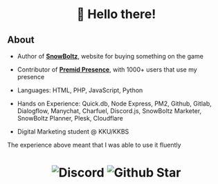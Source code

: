 <h1 align="center">
  <br>
  👋 Hello there!
</h1>


##  About
- Author of **[SnowBoltz](https://snowboltz.net)**, website for buying something on the game
- Contributor of **[Premid Presence](https://premid.app/users/439582316873121793)**, with 1000+ users that use my presence


-  Languages: HTML, PHP, JavaScript, Python

-  Hands on Experience: Quick.db, Node Express, PM2, Github, Gitlab, Dialogflow, Manychat, Charfuel, Discord.js, SnowBoltz Marketer, SnowBoltz Planner, Plesk, Cloudflare

-  Digital Marketing student @ KKU/KKBS

The experience above meant that I was able to use it fluently


<h1 align="center">
  <img src="https://lanyard.cnrad.dev/api/439582316873121793" alt="Discord" style="width:auto;">
  <img src="https://github-readme-stats.vercel.app/api?username=Tapao-NonSen&show_icons=true&theme=tokyonight" alt="Github Star" style="width:auto;">
</h1>

